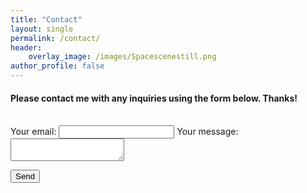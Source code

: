 ```yaml
---
title: "Contact"
layout: single
permalink: /contact/
header:
    overlay_image: /images/Spacescenestill.png
author_profile: false
---
```

<!-- Please contact me at rowan.o.vredenburg@gmail.com with any inquiries
{: .text-center} -->

<!-- ### [<i class="fas fa-fw fa-envelope-square fa-2x"></i> <br> rowan.o.vredenburg@gmail.com](mailto:rowan.o.vredenburg@gmail.com)
{: .text-center}

### [<i class="fab fa-fw fa-linkedin fa-2x"></i> <br> LinkedIn](https://www.linkedin.com/in/rowan-vredenburg-4ab372100/)
{: .text-center} -->

#### Please contact me with any inquiries using the form below. Thanks!
<br>

<form
  action="https://formspree.io/xoqpqzee"
  method="POST"
>
  <label>
    Your email:
    <input type="text" name="_replyto">
  </label>
  <label>
    Your message:
    <textarea name="message"></textarea>
  </label>

  <!-- your other form fields go here -->

  <button type="submit">Send</button>
</form>

